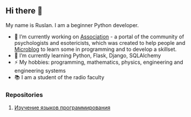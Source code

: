 ## Hi there 👋

My name is Ruslan. I am a beginner Python developer.

- 🔭 I’m currently working on [Association](https://github.com/shakertov/association) - a portal of the community of psychologists and esotericists, which was created to help people and [Microblog](https://github.com/shakertov/microblog) to learn some in programming and to develop a skillset.
- 🌱 I’m currently learning Python, Flask, Django, SQLAlchemy
- ⚡  My hobbies: programming, mathematics, physics, engineering and engineering systems
- 📚 I am a student of the radio faculty

### Repositories
1. [Изучение языков программирования](https://github.com/shakertov/tasks)

<!--
**shakertov/shakertov** is a ✨ _special_ ✨ repository because its `README.md` (this file) appears on your GitHub profile.

Here are some ideas to get you started:

- 🔭 I’m currently working on ...
- 🌱 I’m currently learning ...
- 👯 I’m looking to collaborate on ...
- 🤔 I’m looking for help with ...
- 💬 Ask me about ...
- 📫 How to reach me: ...
- 😄 Pronouns: ...
- ⚡ Fun fact: ...
-->

